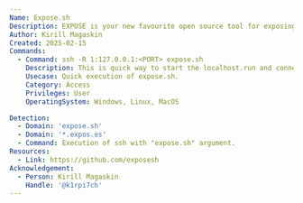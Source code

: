```yaml
---
Name: Expose.sh
Description: EXPOSE is your new favourite open source tool for exposing your local services on the public Internet.
Author: Kirill Magaskin
Created: 2025-02-15
Commands:
  - Command: ssh -R 1:127.0.0.1:<PORT> expose.sh
    Description: This is quick way to start the localhost.run and connect local PORT to internet domain. By default, authentication is done by using the public SSH keys you have on your GitHub account. If you use a different username on your computer than the one you use on GitHub, add the GitHub username to your SSH command (use [USERNAME]@expose.sh instead of expose.sh)
    Usecase: Quick execution of expose.sh.
    Category: Access
    Privileges: User
    OperatingSystem: Windows, Linux, MacOS

Detection:
  - Domain: 'expose.sh'
  - Domain: '*.expos.es'
  - Command: Execution of ssh with "expose.sh" argument.
Resources:
  - Link: https://github.com/exposesh
Acknowledgement:
  - Person: Kirill Magaskin
    Handle: '@k1rpi7ch'
---
```

